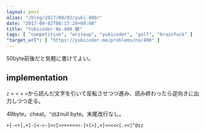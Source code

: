 ```yaml
---
layout: post
alias: "/blog/2017/09/02/yuki-400/"
date: "2017-09-02T08:17:28+09:00"
title: "Yukicoder No.400 鏡"
tags: [ "competitive", "writeup", "yukicoder", "golf", "brainfuck" ]
"target_url": [ "https://yukicoder.me/problems/no/400" ]
---
```


$50$byte前後だと気軽に書けてよい。

## implementation

`z` = `<` + `>`から読んだ文字を引いて反転させつつ進み、読み終わったら逆向きに出力しつつ走る。

$49$byte。cheat。`^@`はnull byte。末尾改行なし。

``` brainfuck
+[-<+],+[-[<->-]<<[>>+>+<<<-]+[>],+]<<<<<[.<<]^@zz
```
